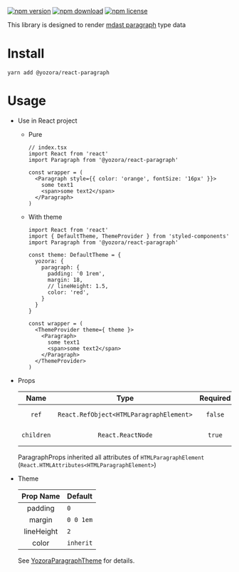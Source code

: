 [![npm version](https://img.shields.io/npm/v/@yozora/react-paragraph.svg)](https://www.npmjs.com/package/@yozora/react-paragraph)
[![npm download](https://img.shields.io/npm/dm/@yozora/react-paragraph.svg)](https://www.npmjs.com/package/@yozora/react-paragraph)
[![npm license](https://img.shields.io/npm/l/@yozora/react-paragraph.svg)](https://www.npmjs.com/package/@yozora/react-paragraph)


This library is designed to render [mdast paragraph][] type data


# Install

  ```shell
  yarn add @yozora/react-paragraph
  ```

# Usage
  * Use in React project

    - Pure

      ```tsx
      // index.tsx
      import React from 'react'
      import Paragraph from '@yozora/react-paragraph'

      const wrapper = (
        <Paragraph style={{ color: 'orange', fontSize: '16px' }}>
          some text1
          <span>some text2</span>
        </Paragraph>
      )
      ```

    - With theme

      ```tsx
      import React from 'react'
      import { DefaultTheme, ThemeProvider } from 'styled-components'
      import Paragraph from '@yozora/react-paragraph'

      const theme: DefaultTheme = {
        yozora: {
          paragraph: {
            padding: '0 1rem',
            margin: 18,
            // lineHeight: 1.5,
            color: 'red',
          }
        }
      }

      const wrapper = (
        <ThemeProvider theme={ theme }>
          <Paragraph>
            some text1
            <span>some text2</span>
          </Paragraph>
        </ThemeProvider>
      )
      ```

  * Props

     Name       | Type                                    | Required  | Default | Description
    :----------:|:---------------------------------------:|:---------:|:-------:|:-------------
     `ref`      | `React.RefObject<HTMLParagraphElement>` | `false`   | -       | Forwarded ref callback
     `children` | `React.ReactNode`                       | `true`    | -       | Paragraph content

    ParagraphProps inherited all attributes of `HTMLParagraphElement` (`React.HTMLAttributes<HTMLParagraphElement>`)

  * Theme

     Prop Name    | Default
    :------------:|:--------------
     padding      | `0`
     margin       | `0 0 1em`
     lineHeight   | `2`
     color        | `inherit`

    See [YozoraParagraphTheme][] for details.


[mdast paragraph]: https://github.com/syntax-tree/mdast#paragraph
[YozoraParagraphTheme]: (https://github.com/lemon-clown/yozora-react/blob/master/packages/paragraph/src/theme.ts)
